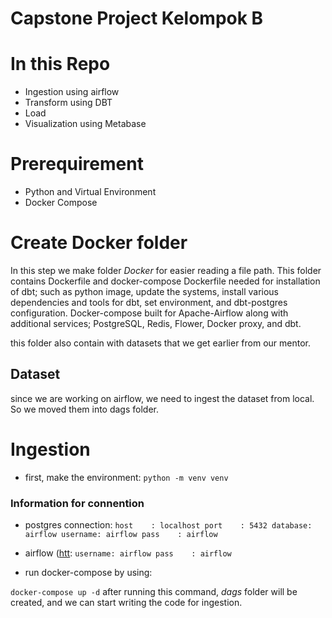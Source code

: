 # Capstone Project Kelompok B
# In this Repo
* Ingestion using airflow
* Transform using DBT
* Load
* Visualization using Metabase

# Prerequirement
* Python and Virtual Environment
* Docker Compose

# Create Docker folder
In this step we make folder *Docker* for easier reading a file path. This folder contains Dockerfile and docker-compose
Dockerfile needed for installation of dbt; such as python image, update the systems, install various dependencies and tools for dbt, set environment, and dbt-postgres configuration.
Docker-compose built for Apache-Airflow along with additional services; PostgreSQL, Redis, Flower, Docker proxy, and dbt.

this folder also contain with datasets that we get earlier from our mentor.

## Dataset
since we are working on airflow, we need to ingest the dataset from local. So we moved them into dags folder.

# Ingestion
* first, make the environment:
`python -m venv venv`

### Information for connention
* postgres connection:
` host    : localhost
  port    : 5432
  database: airflow
  username: airflow
  pass    : airflow
`
* airflow ([htt](http://localhost:8080/):
` username: airflow
  pass    : airflow
`

* run docker-compose by using:

`docker-compose up -d`
after running this command, *dags* folder will be created, and we can start writing the code for ingestion.
